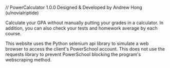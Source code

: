 // PowerCalculator 1.0.0
Designed & Developed by Andrew Hong (u/novialriptide)

Calculate your GPA without manually putting your grades in a calculator. In addition,
you can also check your tests and homework average by each course.

This website uses the Python selenium api library to simulate a web browser to access
the client's PowerSchool account. This does not use the requests library to prevent
PowerSchool blocking the program's webscraping method.
